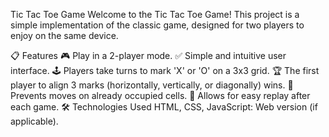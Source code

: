 Tic Tac Toe Game
Welcome to the Tic Tac Toe Game! This project is a simple implementation of the classic game, designed for two players to enjoy on the same device.

📋 Features
🎮 Play in a 2-player mode.
✅ Simple and intuitive user interface.
🕹️ Players take turns to mark 'X' or 'O' on a 3x3 grid.
🏆 The first player to align 3 marks (horizontally, vertically, or diagonally) wins.
🚫 Prevents moves on already occupied cells.
🔁 Allows for easy replay after each game.
🛠️ Technologies Used
HTML, CSS, JavaScript: Web version (if applicable).
